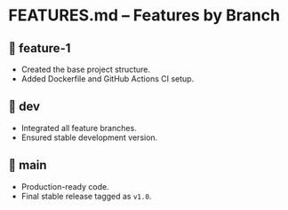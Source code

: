 # FEATURES.md – Features by Branch

## 🔹 feature-1
- Created the base project structure.
- Added Dockerfile and GitHub Actions CI setup.

## 🔹 dev
- Integrated all feature branches.
- Ensured stable development version.

## 🔹 main
- Production-ready code.
- Final stable release tagged as `v1.0`.

